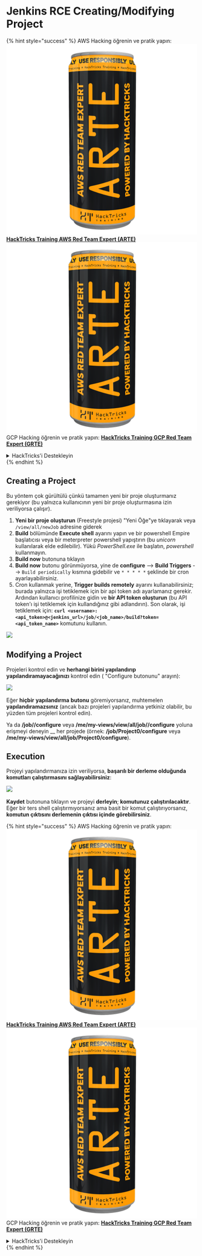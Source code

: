 # Jenkins RCE Creating/Modifying Project

{% hint style="success" %}
AWS Hacking öğrenin ve pratik yapın:<img src="../../.gitbook/assets/image (1) (1) (1).png" alt="" data-size="line">[**HackTricks Training AWS Red Team Expert (ARTE)**](https://training.hacktricks.xyz/courses/arte)<img src="../../.gitbook/assets/image (1) (1) (1).png" alt="" data-size="line">\
GCP Hacking öğrenin ve pratik yapın: <img src="../../.gitbook/assets/image (2).png" alt="" data-size="line">[**HackTricks Training GCP Red Team Expert (GRTE)**<img src="../../.gitbook/assets/image (2).png" alt="" data-size="line">](https://training.hacktricks.xyz/courses/grte)

<details>

<summary>HackTricks'i Destekleyin</summary>

* [**abonelik planlarını**](https://github.com/sponsors/carlospolop) kontrol edin!
* **💬 [**Discord grubuna**](https://discord.gg/hRep4RUj7f) veya [**telegram grubuna**](https://t.me/peass) katılın ya da **Twitter**'da **bizi takip edin** 🐦 [**@hacktricks\_live**](https://twitter.com/hacktricks_live)**.**
* **Hacking ipuçlarını paylaşmak için** [**HackTricks**](https://github.com/carlospolop/hacktricks) ve [**HackTricks Cloud**](https://github.com/carlospolop/hacktricks-cloud) github reposuna PR gönderin.

</details>
{% endhint %}

## Creating a Project

Bu yöntem çok gürültülü çünkü tamamen yeni bir proje oluşturmanız gerekiyor (bu yalnızca kullanıcının yeni bir proje oluşturmasına izin veriliyorsa çalışır).

1. **Yeni bir proje oluşturun** (Freestyle projesi) "Yeni Öğe"ye tıklayarak veya `/view/all/newJob` adresine giderek
2. **Build** bölümünde **Execute shell** ayarını yapın ve bir powershell Empire başlatıcısı veya bir meterpreter powershell yapıştırın (bu _unicorn_ kullanılarak elde edilebilir). Yükü _PowerShell.exe_ ile başlatın, _powershell_ kullanmayın.
3. **Build now** butonuna tıklayın
1. **Build now** butonu görünmüyorsa, yine de **configure** --> **Build Triggers** --> `Build periodically` kısmına gidebilir ve `* * * * *` şeklinde bir cron ayarlayabilirsiniz.
2. Cron kullanmak yerine, **Trigger builds remotely** ayarını kullanabilirsiniz; burada yalnızca işi tetiklemek için bir api token adı ayarlamanız gerekir. Ardından kullanıcı profilinize gidin ve **bir API token oluşturun** (bu API token'ı işi tetiklemek için kullandığınız gibi adlandırın). Son olarak, işi tetiklemek için: **`curl <username>:<api_token>@<jenkins_url>/job/<job_name>/build?token=<api_token_name>`** komutunu kullanın.

![](<../../.gitbook/assets/image (165).png>)

## Modifying a Project

Projeleri kontrol edin ve **herhangi birini yapılandırıp yapılandıramayacağınızı** kontrol edin ( "Configure butonunu" arayın):

![](<../../.gitbook/assets/image (265).png>)

Eğer **hiçbir** **yapılandırma** **butonu** göremiyorsanız, muhtemelen **yapılandıramazsınız** (ancak bazı projeleri yapılandırma yetkiniz olabilir, bu yüzden tüm projeleri kontrol edin).

Ya da **/job/<proj-name>/configure** veya **/me/my-views/view/all/job/<proj-name>/configure** yoluna erişmeyi deneyin \_\_ her projede (örnek: **/job/Project0/configure** veya **/me/my-views/view/all/job/Project0/configure**).

## Execution

Projeyi yapılandırmanıza izin veriliyorsa, **başarılı bir derleme olduğunda komutları çalıştırmasını sağlayabilirsiniz**:

![](<../../.gitbook/assets/image (98).png>)

**Kaydet** butonuna tıklayın ve projeyi **derleyin**; **komutunuz çalıştırılacaktır**.\
Eğer bir ters shell çalıştırmıyorsanız ama basit bir komut çalıştırıyorsanız, **komutun çıktısını derlemenin çıktısı içinde görebilirsiniz**.

{% hint style="success" %}
AWS Hacking öğrenin ve pratik yapın:<img src="../../.gitbook/assets/image (1) (1) (1).png" alt="" data-size="line">[**HackTricks Training AWS Red Team Expert (ARTE)**](https://training.hacktricks.xyz/courses/arte)<img src="../../.gitbook/assets/image (1) (1) (1).png" alt="" data-size="line">\
GCP Hacking öğrenin ve pratik yapın: <img src="../../.gitbook/assets/image (2).png" alt="" data-size="line">[**HackTricks Training GCP Red Team Expert (GRTE)**<img src="../../.gitbook/assets/image (2).png" alt="" data-size="line">](https://training.hacktricks.xyz/courses/grte)

<details>

<summary>HackTricks'i Destekleyin</summary>

* [**abonelik planlarını**](https://github.com/sponsors/carlospolop) kontrol edin!
* **💬 [**Discord grubuna**](https://discord.gg/hRep4RUj7f) veya [**telegram grubuna**](https://t.me/peass) katılın ya da **Twitter**'da **bizi takip edin** 🐦 [**@hacktricks\_live**](https://twitter.com/hacktricks_live)**.**
* **Hacking ipuçlarını paylaşmak için** [**HackTricks**](https://github.com/carlospolop/hacktricks) ve [**HackTricks Cloud**](https://github.com/carlospolop/hacktricks-cloud) github reposuna PR gönderin.

</details>
{% endhint %}
